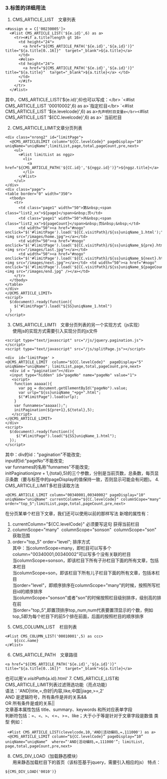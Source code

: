 ### 3.标签的详细用法
1. CMS_ARTICLE_LIST&emsp;文章列表</br>
```
<#assign e = C['00230005']>
  <#list CMS_ARTICLE_LIST('${e.id}',6) as a> 
    <tr><#if a.title?length gt 16>
      <td height="24">
        <a href="${CMS_ARTICLE_PATH('${e.id}','${a.id}')}" title="${a.title[0..16]}"  target="_blank">${a.title}</a>
      </td>
      <#else>
      <td height="24">
        <a href="${CMS_ARTICLE_PATH('${e.id}','${a.id}')}" title="${a.title}"  target="_blank">${a.title}</a> </td>
      </td>
      </#if>
    </tr>
  </#list>    
```
其中，CMS_ARTICLE_LIST('${e.id}',6)也可以写成：</br>
`<#list CMS_ARTICLE_LIST '00010002',6) as a>`指定栏目</br>
`<#list CMS_ARTICLE_LIST '${e.levelcode}',6) as a>` 先声明栏目变量e</br>
`<#list CMS_ARTICLE_LIST '${CC.levelcode}',6) as a>` 当前栏目</br>

2. CMS_ARTICLE_LIMIT文章分页列表
```
<div class="nrong2" id="limitPage">
  <@CMS_ARTICLELIMIT column="${CC.levelCode}" pageDisplay="10" uniqName="uniqName";limitList,page,total,pageCount,pre,next>
    <ul>
      <#list limitList as nggz>
        <li>
          <a href="${CMS_ARTICLE_PATH('${CC.id}','${nggz.id}')}">${nggz.title}</a>
        </li>
      </#list>
    </ul>
</div>
<div class="page">
<table border="0" width="350">
  <tbody>
    <tr>
      <td class="page1" width="50">第&nbsp;<span class="list2_xx">${page}</span>&nbsp;页</td>
      <td class="page1" width="50">共&nbsp;<span class="list2_xx">${pageCount}</span>&nbsp;页&nbsp;&nbsp;</td>
      <td width="50"><a href="#nogo" onclick="$('#limitPage').load('${CC.visitPath}/${ss}uniqName_1.html');"><img src="/images/home.jpg"></a></td>
      <td width="50"><a href="#nogo" onclick="$('#limitPage').load('${CC.visitPath}/${ss}uniqName_${pre}.html');"><img src="/images/last.jpg"></a></td>
      <td width="50"><a href="#nogo" onclick="$('#limitPage').load('${CC.visitPath}/${ss}uniqName_${next}.html');"><img src="/images/next.jpg"></a></td> <td width="50"><a href="#nogo" onclick="$('#limitPage').load('${CC.visitPath}/${ss}uniqName_${pageCount}.html');"><img src="/images/end.jpg" /></a></td>
    </tr>
  </tbody>
</table>
</div>
</@CMS_ARTICLE_LIMIT>
<script>
  $(document).ready(function){
    $("#limitPage").load("${SS}uniqName_1.html")
  }
</script>
```
3. CMS_ARTICLE_LIMTI&emsp;文章分页列表的另一个实现方式（js实现）</br>
使用js的实现方式需要引入实现分页的js文件
```
<script type="text/javascript" src="/js/jquery.pagination.js"></script>
<script type="text/javascript" src="/js/splitPage.js"></script>
```
```
<div  id='limitPage' >
<@CMS_ARTICLE_LIMIT  column="${CC.levelCode}"  pageDisplay="5"  uniqName="uniqName"; limitList,page,total,pageCount,pre,next>
  <div id = "pagination"></div>
  <input type="hidden" id="pageNo" name="pageNo" value="1">
   <script>
    function aaaaa(){
      var pg = document.getElementById("pageNo").value;
      var urlp="${ss}uniqName_"+pg+".html";
      $("#limitPage").load(urlp);
    }
    var funnames="aaaaa();";
    initPagination(${pre+1},${total},5);
   </script>
</@CMS_ARTICLE_LIMIT>
</div>
<script>
  $(document).ready(function(){
     $("#limitPage").load("${SS}uniqName_1.html");
  });
</script>
```
其中：div的id："pagination"不能改变;</br>
input的id:"pageNo"不能改变;</br>
var funnames的名称"funnames"不能改变;</br>
initPagination(${pre+1},${total},5)的三个参数，分别是当前页数，总条数，每页显示条数（要与标签中的pageDisplay的值保持一致，否则显示可能会有问题)。
4. CMS_ARTICLE_LIMIT多栏目读取方法</br>
```
<@CMS_ARTICLE_LIMIT column="00340001,00340002" pageDisplay="10" uniqName="uniqName" currentColumn="${CC.levelCode}" columnSCope="many" order="top_5";limitList,page,total,pageCount,pre,next>
```
在分页某单个栏目下文章，我们还可以使用以前的那样写法
新增的属性有：</br>
1) currentColumn="${CC.levelCode}" 必须要写这句 获得当前栏目</br>
2) columnScope="many"  columnScope="sonson"  columnScope="son"   获取范围 </br>
3) order="top_5" order="level"; 排序方式</br>
其中：当columnScope=many，即栏目可以写多个column="00340001,00340002"可以写多个没有关联的栏目</br>
当columnScope=sonson，即该栏目下所有子孙栏目下面的所有文章，包括本栏目</br>
当columnScope=son，即该栏目下所有儿子栏目下面的所有文章，包括本栏目</br>
当order="level"，即顺序排序在columnScope="many"的时候，按照所写栏目id的顺序排序</br>
当columnScope="sonson"或者"son"的时候按照栏目级别排序，级别高的排在前</br>
当order="top_5",即置顶排序top_num,num代表要置顶显示的个数，例如top_5即为每个栏目下的前5个排在前面，后面的按照栏目的顺序排序</br>
5. CMS_COLUMN_LIST&emsp;栏目列表
```
<#list CMS_COLUMN_LIST('00010001',5) as ccc>
    ${ccc.name}
</#list>
```
6. CMS_ARTICLE_PATH&emsp;文章路径
```
<a href="${CMS_ARTICLE_PATH('${e.id}','${a.id}')}" title="${a.title[0..16]}"  target="_blank">${a.title}</a>
```
也可以用'${e.visitPath}${a.id}.html'
7. CMS_ARTICLE_LIST和CMS_ARTICLE_LIMIT列表过滤筛选功能（亮点功能）</br>
语法：'AND|title,=,你好|内容,like,中国|jiage,>=,2'</br>
AND 是逻辑符号，所有条件是并的关系&&</br>
OR  所有条件是或的关系||</br>
文章基本属性包括 title、summary、keywords 和所对应表单字段</br>
判断符包括：=、`<`、`>`、<=、>=、like；大于小于等是针对于文章字段是数值  类型
例如：
```
 <#list CMS_ARTICLE_LIST(clevelcode,10,'AND|活动编码,=,111000') as a>
 <@CMS_ARTICLE_LIMIT column=“${CC.levelCode}” pageDisplay=“10” uniqName=“uniqName“  where=“'AND|活动编码,=,111000'”; limitList, page,total,pageCount,pre,next> 
```
8. CMS_DIV_LOAD（加载静态模块）</br>
用来静态加载栏目下的首页（该标签基于jquery，需要引入相应的js）
特点：
```
${CMS_DIV_LOAD('0010')}	
```
